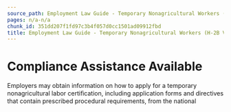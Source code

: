 ```yaml
---
source_path: Employment Law Guide - Temporary Nonagricultural Workers (H-2B Visas).md
pages: n/a-n/a
chunk_id: 351dd207f1fd97c3b4f057d0cc1501ad09912fbd
title: Employment Law Guide - Temporary Nonagricultural Workers (H-2B Visas)
---
```

# Compliance Assistance Available

Employers may obtain information on how to apply for a temporary nonagricultural labor certiﬁcation, including application forms and directives that contain prescribed procedural requirements, from the national
